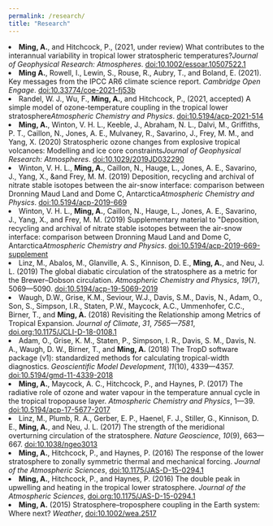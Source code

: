 ```yaml
---
permalink: /research/
title: "Research"
---
```

        
 <style>
.csl-block {
    font-size: 16px;
}
.csl-title, .csl-author, .csl-event, .csl-editor, .csl-venue {
    display: block;
    position: relative;
    font-size: 16px;
}

.csl-title b {
    font-weight: 600;
}

.csl-content {
    display: inline-block;
    vertical-align: top;
    padding-left: 20px;
}

.no-bullet {
   list-style-type: none;
}

</style>

<li><span id="<Ming_2021b"><b>Ming, A.</b>, and Hitchcock, P., (2021, under review) What contributes to the interannual variability in tropical lower stratospheric temperatures?<i>Journal of Geophysical Research: Atmospheres</i>. <a href="https://doi.org/10.1002/essoar.10507522.1">doi:10.1002/essoar.10507522.1</a></span></li>
<li><span id="Ming_2021a"><b>Ming A.</b>, Rowell, I., Lewin, S., Rouse, R., Aubry, T., and Boland, E. (2021). Key messages from the IPCC AR6 climate science report. <i>Cambridge Open Engage</i>. <a href="https://doi.org/10.33774/coe-2021-fj53b">doi:10.33774/coe-2021-fj53b</a></span></li>
<li><span id="<Randel_2021">Randel, W. J., Wu, F., <b>Ming, A.</b>, and Hitchcock, P., (2021, accepted) A simple model of ozone-temperature coupling in the tropical lower stratosphere<i>Atmospheric Chemistry and Physics</i>. <a href="https://doi.org/10.5194/acp-2021-514">doi:10.5194/acp-2021-514</a></span></li>
<li><span id="<Ming_2020"><b>Ming, A.</b>, Winton, V. H. L., Keeble, J., Abraham, N. L., Dalvi, M., Griffiths, P. T., Caillon, N., Jones, A. E., Mulvaney, R., Savarino, J., Frey, M. M., and Yang, X. (2020) Stratospheric ozone changes from explosive tropical volcanoes: Modelling and ice core constraints<i>Journal of Geophysical Research: Atmospheres</i>. <a href="https://doi.org/10.1029/2019JD032290">doi:10.1029/2019JD032290</a></span></li>
<li><span id="Winton_2019">Winton, V. H. L., <b>Ming, A.</b>, Caillon, N., Hauge, L., Jones, A. E., Savarino, J., Yang, X., &and Frey, M. M. (2019) Deposition, recycling and archival of nitrate stable isotopes between the air-snow  interface: comparison between Dronning Maud Land and Dome C, Antarctica<i>Atmospheric Chemistry and Physics</i>. <a href="https://doi.org/10.5194/acp-2019-669">doi:10.5194/acp-2019-669</a></span></li>
<li><span id="Winton_2020">Winton, V. H. L., <b>Ming, A.</b>, Caillon, N., Hauge, L., Jones, A. E., Savarino, J., Yang, X., and Frey, M. M. (2019) Supplementary material to "Deposition, recycling and archival of nitrate stable isotopes between the air-snow interface: comparison between Dronning Maud Land and Dome C, Antarctica<i>Atmospheric Chemistry and Physics</i>. <a href="https://doi.org/10.5194/acp-2019-669-supplement">doi:10.5194/acp-2019-669-supplement</a></span></li>
<li><span id="Linz_2019">Linz, M., Abalos, M., Glanville, A. S., Kinnison, D. E., <b>Ming, A.</b>, and Neu, J. L. (2019) The global diabatic circulation of the stratosphere as a metric for the Brewer–Dobson circulation. <i>Atmospheric Chemistry and Physics</i>, <i>19</i>(7), 5069&mdash;5090. <a href="https://doi.org/10.5194/acp-19-5069-2019">doi:10.5194/acp-19-5069-2019</a></span></li>
<li><span id="Waugh_2018">Waugh, D.W., Grise, K.M., Seviour, W.J., Davis, S.M., Davis, N., Adam, O., Son, S., Simpson, I.R., Staten, P.W., Maycock, A.C., Ummenhofer, C.C., Birner, T., and <b>Ming, A.</b> (2018) Revisiting the Relationship among Metrics of Tropical Expansion. <i>Journal of Climate</i>, <i>31</i>, <i>7565&mdash;7581</i>, <a href="https://doi.org/10.1175/JCLI-D-18-0108.1">doi.org:10.1175/JCLI-D-18-0108.1</a></span></li>
<li><span id="Adam_2018">Adam, O., Grise, K. M., Staten, P., Simpson, I. R., Davis, S. M., Davis, N. A., Waugh, D. W., Birner, T., and <b>Ming, A.</b> (2018) The TropD software package (v1): standardized methods for calculating tropical-width diagnostics. <i>Geoscientific Model Development</i>, <i>11</i>(10), 4339&mdash;4357. <a href="https://doi.org/10.5194/gmd-11-4339-2018">doi:10.5194/gmd-11-4339-2018</a></span></li>
<li><span id="Ming_2017"><b>Ming, A.</b>, Maycock, A. C., Hitchcock, P., and Haynes, P. (2017) The radiative role of ozone and water vapour in the temperature annual cycle in the tropical tropopause layer. <i>Atmospheric Chemistry and Physics</i>, 1&mdash;39. <a href="https://doi.org/10.5194/acp-17-5677-2017">doi:10.5194/acp-17-5677-2017</a></span></li>
<li><span id="Linz_2017">Linz, M., Plumb, R. A., Gerber, E. P., Haenel, F. J., Stiller, G., Kinnison, D. E., <b>Ming, A.</b>, and Neu, J. L. (2017) The strength of the meridional overturning circulation of the stratosphere. <i>Nature Geoscience</i>, <i>10</i>(9), 663&mdash;667. <a href="https://doi.org/10.1038/ngeo3013">doi:10.1038/ngeo3013</a></span></li>
<li><span id="<Ming_2016b"><b>Ming, A.</b>, Hitchcock, P., and Haynes, P. (2016) The response of the lower stratosphere to zonally symmetric thermal and mechanical forcing. <i>Journal of the Atmospheric Sciences</i>, <a href="https://doi.org/10.1175/JAS-D-15-0294.1">doi:10.1175/JAS-D-15-0294.1</a></span></li>
<li><span id="Ming_2016a"><b>Ming, A.</b>, Hitchcock, P., and Haynes, P. (2016) The double peak in upwelling and heating in the tropical lower stratosphere. <i>Journal of the Atmospheric Sciences</i>, <a href="https://doi.org/10.1175/JAS-D-15-0293.1">doi.org:10.1175/JAS-D-15-0294.1</a></span></li>
<li><span id="Ming_2015"><b>Ming, A.</b> (2015) Stratosphere–troposphere coupling in the Earth system: Where next? <i>Weather</i>, <a href="https://doi.org/10.1002/wea.2517">doi:10.1002/wea.2517</a></span></li>

